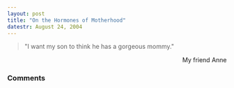 ```yaml
---
layout: post
title: "On the Hormones of Motherhood"
datestr: August 24, 2004
---
```

<blockquote>"I want my son to think he has a gorgeous mommy."</blockquote>
<p align="right">My friend Anne

### Comments
